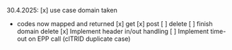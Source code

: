 30.4.2025:
[x] use case domain taken
- codes now mapped and returned
    [x] get
    [x] post
    [ ] delete
[ ] finish domain delete
[x] Implement header in/out handling
[ ] Implement time-out on EPP call (clTRID duplicate case)